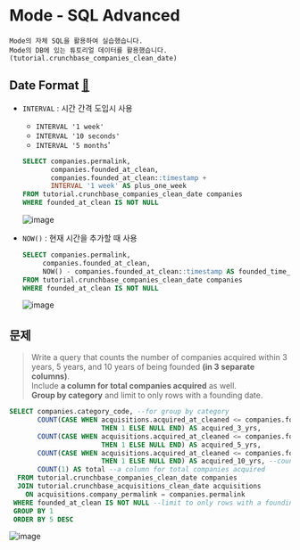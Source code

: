 # Mode - SQL Advanced
```
Mode의 자체 SQL을 활용하여 실습했습니다.
Mode의 DB에 있는 튜토리얼 데이터를 활용했습니다. (tutorial.crunchbase_companies_clean_date)
```
## Date Format [🔗](https://mode.com/sql-tutorial/sql-datetime-format/)
- `INTERVAL` : 시간 간격 도입시 사용
  - `INTERVAL '1 week'`
  - `INTERVAL '10 seconds'`
  - `INTERVAL '5 months`'
  
  ```SQL
  SELECT companies.permalink,
         companies.founded_at_clean,
         companies.founded_at_clean::timestamp +
         INTERVAL '1 week' AS plus_one_week
  FROM tutorial.crunchbase_companies_clean_date companies
  WHERE founded_at_clean IS NOT NULL
  ```
  ![image](https://user-images.githubusercontent.com/74661937/150805608-b6902397-191f-460c-922d-16007d1df1a2.png)

  
- `NOW()` : 현재 시간을 추가할 때 사용
  ```SQL
  SELECT companies.permalink,
       companies.founded_at_clean,
       NOW() - companies.founded_at_clean::timestamp AS founded_time_ago
  FROM tutorial.crunchbase_companies_clean_date companies
  WHERE founded_at_clean IS NOT NULL
  ```
  ![image](https://user-images.githubusercontent.com/74661937/150806596-03fd74a7-f623-42de-84ef-3d73ede5f3eb.png)

## 문제
> Write a query that counts the number of companies acquired within 3 years, 5 years, and 10 years of being founded **(in 3 separate columns)**. <br>Include **a column for total companies acquired** as well. <br>**Group by category** and limit to only rows with a founding date.

```SQL
SELECT companies.category_code, --for group by category
       COUNT(CASE WHEN acquisitions.acquired_at_cleaned <= companies.founded_at_clean::timestamp + INTERVAL '3 years' 
                       THEN 1 ELSE NULL END) AS acquired_3_yrs,
       COUNT(CASE WHEN acquisitions.acquired_at_cleaned <= companies.founded_at_clean::timestamp + INTERVAL '5 years'
                       THEN 1 ELSE NULL END) AS acquired_5_yrs,
       COUNT(CASE WHEN acquisitions.acquired_at_cleaned <= companies.founded_at_clean::timestamp + INTERVAL '10 years'
                       THEN 1 ELSE NULL END) AS acquired_10_yrs, --counts the number of companies acquired within 3 years, 5 years
       COUNT(1) AS total --a column for total companies acquired
  FROM tutorial.crunchbase_companies_clean_date companies
  JOIN tutorial.crunchbase_acquisitions_clean_date acquisitions
    ON acquisitions.company_permalink = companies.permalink
 WHERE founded_at_clean IS NOT NULL --limit to only rows with a founding date
 GROUP BY 1
 ORDER BY 5 DESC
 ```
 ![image](https://user-images.githubusercontent.com/74661937/150808494-2f73e921-dae5-46c1-b151-865a223e5e28.png)


  
